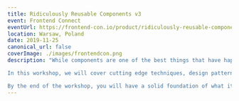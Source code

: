 ```yaml
---
title: Ridiculously Reusable Components v3
event: Frontend Connect
eventUrl: https://frontend-con.io/product/ridiculously-reusable-components/
location: Warsaw, Poland
date: 2019-11-25
canonical_url: false
coverImage: ./images/frontendcon.png
description: "While components are one of the best things that have happened to the frontend development workflow, reusability and scalability become difficult things to manage as your codebase and team grows.

In this workshop, we will cover cutting edge techniques, design patterns and anti-patterns, and best practices that you need to consider for component reusability and more.

By the end of the workshop, you will have a solid foundation of what it takes to create components that are reusable, scales well, and resilient to change."
---
```

